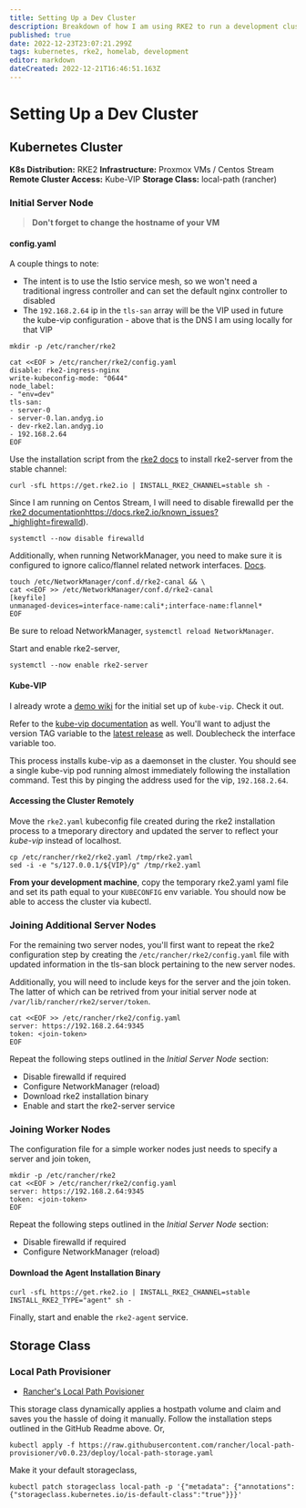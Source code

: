 ```yaml
---
title: Setting Up a Dev Cluster
description: Breakdown of how I am using RKE2 to run a development cluster in my homelab. 
published: true
date: 2022-12-23T23:07:21.299Z
tags: kubernetes, rke2, homelab, development
editor: markdown
dateCreated: 2022-12-21T16:46:51.163Z
---
```


# Setting Up a Dev Cluster

## Kubernetes Cluster

**K8s Distribution:** RKE2
**Infrastructure:** Proxmox VMs / Centos Stream 
**Remote Cluster Access:** Kube-VIP
**Storage Class:** local-path (rancher) 

### Initial Server Node

> **Don't forget to change the hostname of your VM**

#### config.yaml

A couple things to note: 

- The intent is to use the Istio service mesh, so we won't need a traditional ingress controller and can set the default nginx controller to disabled
- The `192.168.2.64` ip in the `tls-san` array will be the VIP used in future the kube-vip configuration - above that is the DNS I am using locally for that VIP

```
mkdir -p /etc/rancher/rke2

cat <<EOF > /etc/rancher/rke2/config.yaml
disable: rke2-ingress-nginx
write-kubeconfig-mode: "0644"
node_label: 
- "env=dev"
tls-san:
- server-0
- server-0.lan.andyg.io
- dev-rke2.lan.andyg.io
- 192.168.2.64
EOF
```

Use the installation script from the [rke2 docs](https://docs.rke2.io/upgrade/manual_upgrade?_highlight=channe#release-channels) to install rke2-server from the stable channel: 

```
curl -sfL https://get.rke2.io | INSTALL_RKE2_CHANNEL=stable sh -
```

Since I am running on Centos Stream, I will need to disable firewalld per the 
[rke2 documentation](/kubernetes/rke2/config-network-manager)https://docs.rke2.io/known_issues?_highlight=firewalld).

```
systemctl --now disable firewalld
```

Additionally, when running NetworkManager, you need to make sure it is configured to ignore calico/flannel related network interfaces. [Docs](https://docs.rke2.io/known_issues?_highlight=firewalld#networkmanager).

```
touch /etc/NetworkManager/conf.d/rke2-canal && \
cat <<EOF >> /etc/NetworkManager/conf.d/rke2-canal
[keyfile]
unmanaged-devices=interface-name:cali*;interface-name:flannel*
EOF
```

Be sure to reload NetworkManager, `systemctl reload NetworkManager`.

Start and enable rke2-server,

```
systemctl --now enable rke2-server
```

#### Kube-VIP

I already wrote a [demo wiki](https://github.com/andygodish/wikijs-storage/blob/main/kubernetes/kube-vip/kubevip-demo.md) for the initial set up of `kube-vip`. Check it out. 

Refer to the [kube-vip documentation](https://kube-vip.io/) as well. You'll want to adjust the version TAG variable to the [latest release](https://github.com/kube-vip/kube-vip/releases) as well. Doublecheck the interface variable too.

This process installs kube-vip as a daemonset in the cluster. You should see a single kube-vip pod running almost immediately following the installation command. Test this by pinging the address used for the vip, `192.168.2.64`.

#### Accessing the Cluster Remotely

Move the `rke2.yaml` kubeconfig file created during the rke2 installation process to a tmeporary directory and updated the server to reflect your *kube-vip* instead of localhost. 

```
cp /etc/rancher/rke2/rke2.yaml /tmp/rke2.yaml
sed -i -e "s/127.0.0.1/${VIP}/g" /tmp/rke2.yaml
```

**From your development machine**, copy the temporary rke2.yaml yaml file and set its path equal to your `KUBECONFIG` env variable. You should now be able to access the cluster via kubectl.  

### Joining Additional Server Nodes

For the remaining two server nodes, you'll first want to repeat the rke2 configuration step by creating the `/etc/rancher/rke2/config.yaml` file with updated information in the tls-san block pertaining to the new server nodes. 

Additionally, you will need to include keys for the server and the join token. The latter of which can be retrived from your initial server node at `/var/lib/rancher/rke2/server/token`.

```
cat <<EOF >> /etc/rancher/rke2/config.yaml
server: https://192.168.2.64:9345
token: <join-token>
EOF
```

Repeat the following steps outlined in the *Initial Server Node* section: 
- Disable firewalld if required
- Configure NetworkManager (reload)
- Download rke2 installation binary
- Enable and start the rke2-server service

### Joining Worker Nodes

The configuration file for a simple worker nodes just needs to specify a server and join token,

```
mkdir -p /etc/rancher/rke2
cat <<EOF > /etc/rancher/rke2/config.yaml
server: https://192.168.2.64:9345
token: <join-token>
EOF
```

Repeat the following steps outlined in the *Initial Server Node* section: 
- Disable firewalld if required
- Configure NetworkManager (reload)

#### Download the Agent Installation Binary

```
curl -sfL https://get.rke2.io | INSTALL_RKE2_CHANNEL=stable INSTALL_RKE2_TYPE="agent" sh -
```

Finally, start and enable the `rke2-agent` service.

## Storage Class

### Local Path Provisioner

- [Rancher's Local Path Povisioner](https://github.com/rancher/local-path-provisioner)

This storage class dynamically applies a hostpath volume and claim and saves you the hassle of doing it manually. Follow the installation steps outlined in the GitHub Readme above. Or,

```
kubectl apply -f https://raw.githubusercontent.com/rancher/local-path-provisioner/v0.0.23/deploy/local-path-storage.yaml
```

Make it your default storageclass,

```
kubectl patch storageclass local-path -p '{"metadata": {"annotations":{"storageclass.kubernetes.io/is-default-class":"true"}}}'
```



